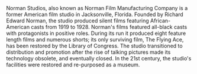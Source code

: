 <param ve-config title="Norman Studio" author="JHC Archives" layout="vertical"
# Norman-Studio-Speaker-Series
  
Norman Studios, also known as Norman Film Manufacturing Company is a former American film studio in Jacksonville, Florida. Founded by Richard Edward Norman, the studio produced silent films featuring African-American casts from 1919 to 1928. Norman's films featured all-black casts with protagonists in positive roles. During its run it produced eight feature length films and numerous shorts; its only surviving film, The Flying Ace, has been restored by the Library of Congress. The studio transitioned to distribution and promotion after the rise of talking pictures made its technology obsolete, and eventually closed. In the 21st century, the studio's facilities were restored and re-purposed as a museum.
